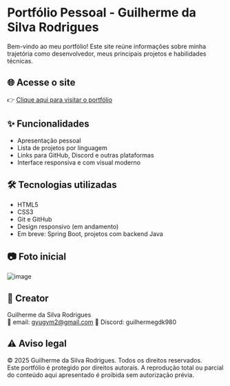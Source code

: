 # Portfólio Pessoal - Guilherme da Silva Rodrigues

Bem-vindo ao meu portfólio! Este site reúne informações sobre minha trajetória como desenvolvedor, meus principais projetos e habilidades técnicas.

## 🌐 Acesse o site

👉 [Clique aqui para visitar o portfólio]()  


## ✨ Funcionalidades

- Apresentação pessoal
- Lista de projetos por linguagem
- Links para GitHub, Discord e outras plataformas
- Interface responsiva e com visual moderno

## 🛠️ Tecnologias utilizadas

- HTML5
- CSS3
- Git e GitHub
- Design responsivo (em andamento)
- Em breve: Spring Boot, projetos com backend Java

## 📷 Foto inicial
![image](https://github.com/user-attachments/assets/ea3baa5e-bbec-4a34-a1ae-0c88d6a56435)



## 👤 Creator

Guilherme da Silva Rodrigues  
📧 email: gyugym2@gmail.com 
💬 Discord: guilhermegdk980

## ⚠️ Aviso legal

© 2025 Guilherme da Silva Rodrigues. Todos os direitos reservados.  
Este portfólio é protegido por direitos autorais. A reprodução total ou parcial do conteúdo aqui apresentado é proibida sem autorização prévia.
